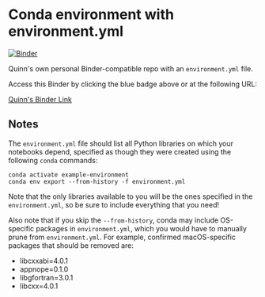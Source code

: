 # Conda environment with environment.yml

[![Binder](http://mybinder.org/badge_logo.svg)]([http://mybinder.org/v2/gh/binder-examples/conda_environment/HEAD?filepath=index.ipynb](https://mybinder.org/v2/gh/QuinnAAguilar-Reynolds/Quinn-s_Crazy_Stuff/py37_r353))

Quinn's own personal Binder-compatible repo with an `environment.yml` file.

Access this Binder by clicking the blue badge above or at the following URL:

[Quinn's Binder Link](https://mybinder.org/v2/gh/QuinnAAguilar-Reynolds/Quinn-s_Crazy_Stuff/py37_r353)

## Notes
The `environment.yml` file should list all Python libraries on which your notebooks
depend, specified as though they were created using the following `conda` commands:

```
conda activate example-environment
conda env export --from-history -f environment.yml
```

Note that the only libraries available to you will be the ones specified in
the `environment.yml`, so be sure to include everything that you need! 

Also note that if you skip the `--from-history`, conda may include OS-specific
packages in `environment.yml`, which you would have to manually prune from
`environment.yml`.  For example, confirmed macOS-specific packages that should
be removed are:

* libcxxabi=4.0.1
* appnope=0.1.0
* libgfortran=3.0.1
* libcxx=4.0.1
